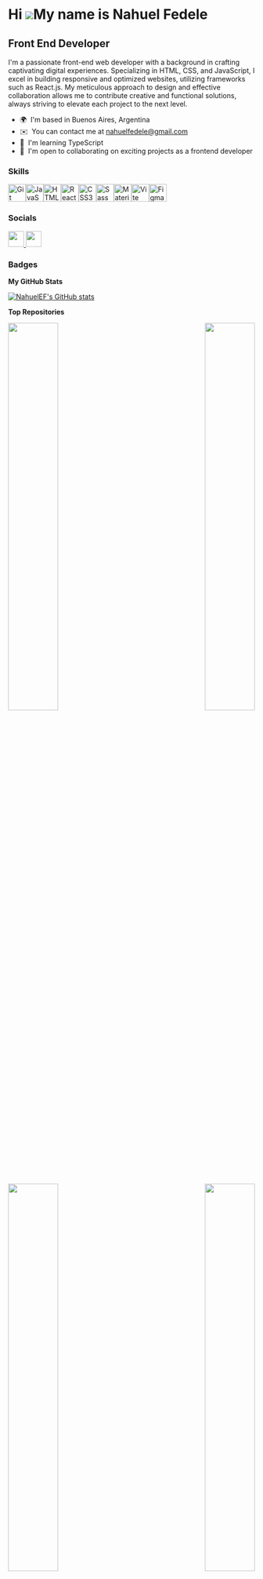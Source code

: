 Hi ![](https://user-images.githubusercontent.com/18350557/176309783-0785949b-9127-417c-8b55-ab5a4333674e.gif)My name is Nahuel Fedele
=====================================================================================================================================

Front End Developer
-------------------

I'm a passionate front-end web developer with a background in crafting captivating digital experiences. Specializing in HTML, CSS, and JavaScript, I excel in building responsive and optimized websites, utilizing frameworks such as React.js. My meticulous approach to design and effective collaboration allows me to contribute creative and functional solutions, always striving to elevate each project to the next level.

* 🌍  I'm based in Buenos Aires, Argentina
* ✉️  You can contact me at [nahuelfedele@gmail.com](mailto:nahuelfedele@gmail.com)
* 🧠  I'm learning TypeScript
* 🤝  I'm open to collaborating on exciting projects as a frontend developer

### Skills


<p align="left">
<a href="https://git-scm.com/" target="_blank" rel="noreferrer"><img src="https://raw.githubusercontent.com/danielcranney/readme-generator/main/public/icons/skills/git-colored.svg" width="36" height="36" alt="Git" /></a><a href="https://developer.mozilla.org/en-US/docs/Web/JavaScript" target="_blank" rel="noreferrer"><img src="https://raw.githubusercontent.com/danielcranney/readme-generator/main/public/icons/skills/javascript-colored.svg" width="36" height="36" alt="JavaScript" /></a><a href="https://developer.mozilla.org/en-US/docs/Glossary/HTML5" target="_blank" rel="noreferrer"><img src="https://raw.githubusercontent.com/danielcranney/readme-generator/main/public/icons/skills/html5-colored.svg" width="36" height="36" alt="HTML5" /></a><a href="https://reactjs.org/" target="_blank" rel="noreferrer"><img src="https://raw.githubusercontent.com/danielcranney/readme-generator/main/public/icons/skills/react-colored.svg" width="36" height="36" alt="React" /></a><a href="https://www.w3.org/TR/CSS/#css" target="_blank" rel="noreferrer"><img src="https://raw.githubusercontent.com/danielcranney/readme-generator/main/public/icons/skills/css3-colored.svg" width="36" height="36" alt="CSS3" /></a><a href="https://sass-lang.com/" target="_blank" rel="noreferrer"><img src="https://raw.githubusercontent.com/danielcranney/readme-generator/main/public/icons/skills/sass-colored.svg" width="36" height="36" alt="Sass" /></a><a href="https://mui.com/" target="_blank" rel="noreferrer"><img src="https://raw.githubusercontent.com/danielcranney/readme-generator/main/public/icons/skills/materialui-colored.svg" width="36" height="36" alt="Material UI" /></a><a href="https://vitejs.dev/" target="_blank" rel="noreferrer"><img src="https://raw.githubusercontent.com/danielcranney/readme-generator/main/public/icons/skills/vite-colored.svg" width="36" height="36" alt="Vite" /></a><a href="https://www.figma.com/" target="_blank" rel="noreferrer"><img src="https://raw.githubusercontent.com/danielcranney/readme-generator/main/public/icons/skills/figma-colored.svg" width="36" height="36" alt="Figma" /></a>
</p>


### Socials

<p align="left"> <a href="https://www.github.com/NahuelEF" target="_blank" rel="noreferrer"> <picture> <source media="(prefers-color-scheme: dark)" srcset="https://raw.githubusercontent.com/danielcranney/readme-generator/main/public/icons/socials/github-dark.svg" /> <source media="(prefers-color-scheme: light)" srcset="https://raw.githubusercontent.com/danielcranney/readme-generator/main/public/icons/socials/github.svg" /> <img src="https://raw.githubusercontent.com/danielcranney/readme-generator/main/public/icons/socials/github.svg" width="32" height="32" /> </picture> </a> <a href="https://www.linkedin.com/in/nahuel-ezequiel-fedele" target="_blank" rel="noreferrer"> <picture> <source media="(prefers-color-scheme: dark)" srcset="https://raw.githubusercontent.com/danielcranney/readme-generator/main/public/icons/socials/linkedin-dark.svg" /> <source media="(prefers-color-scheme: light)" srcset="https://raw.githubusercontent.com/danielcranney/readme-generator/main/public/icons/socials/linkedin.svg" /> <img src="https://raw.githubusercontent.com/danielcranney/readme-generator/main/public/icons/socials/linkedin.svg" width="32" height="32" /> </picture> </a></p>

### Badges

<b>My GitHub Stats</b>

<a href="http://www.github.com/NahuelEF"><img src="https://github-readme-stats.vercel.app/api?username=NahuelEF&show_icons=true&hide=prs,issues,&count_private=true&title_color=3382ed&text_color=ffffff&icon_color=ffffff&bg_color=27272a&hide_border=true&show_icons=true" alt="NahuelEF's GitHub stats" /></a>

<b>Top Repositories</b>

<div width="100%" align="center"><a href="https://github.com/NahuelEF/ecommerce-product-page" align="left"><img align="left" width="45%" src="https://github-readme-stats.vercel.app/api/pin/?username=NahuelEF&repo=ecommerce-product-page&title_color=3382ed&text_color=ffffff&icon_color=ffffff&bg_color=27272a&hide_border=true&locale=en" /></a><a href="https://github.com/NahuelEF/todo-app" align="right"><img align="right" width="45%" src="https://github-readme-stats.vercel.app/api/pin/?username=NahuelEF&repo=todo-app&title_color=3382ed&text_color=ffffff&icon_color=ffffff&bg_color=27272a&hide_border=true&locale=en" /></a></div><br /><br /><br /><br /><br /><br /><br />

<br /><br /><br /><br /><br />

<div width="100%" align="center"><a href="https://github.com/NahuelEF/calculator-app" align="left"><img align="left" width="45%" src="https://github-readme-stats.vercel.app/api/pin/?username=NahuelEF&repo=calculator-app&title_color=3382ed&text_color=ffffff&icon_color=ffffff&bg_color=27272a&hide_border=true&locale=en" /></a><a href="https://github.com/NahuelEF/advice-generator-app" align="right"><img align="right" width="45%" src="https://github-readme-stats.vercel.app/api/pin/?username=NahuelEF&repo=advice-generator-app&title_color=3382ed&text_color=ffffff&icon_color=ffffff&bg_color=27272a&hide_border=true&locale=en" /></a></div>
